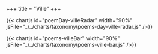 +++
title = "Ville"
+++

{{< chartjs id="poemDay-villeRadar" width="90%" jsFile="../../charts/taxonomy/poems-day-ville-radar.js" />}}

{{< chartjs id="poems-villeBar" width="90%" jsFile="../../charts/taxonomy/poems-ville-bar.js" />}}
